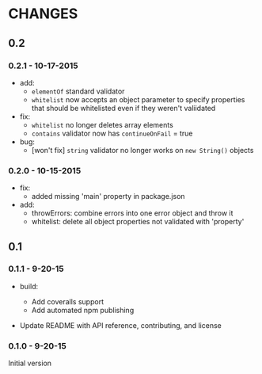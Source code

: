 # CHANGES

## 0.2

### 0.2.1 - 10-17-2015
 - add:
    - `elementOf` standard validator
    - `whitelist` now accepts an object parameter to specify properties that
                  should be whitelisted even if they weren't valiidated
 - fix:
    - `whitelist` no longer deletes array elements
    - `contains` validator now has `continueOnFail` = true
 - bug:
    - [won't fix] `string` validator no longer works on `new String()` objects

### 0.2.0 - 10-15-2015
 - fix:
    - added missing 'main' property in package.json
 - add:
    - throwErrors: combine errors into one error object and throw it
    - whitelist: delete all object properties not validated with 'property'

## 0.1

### 0.1.1 - 9-20-15
 - build:
    - Add coveralls support
    - Add automated npm publishing

 - Update README with API reference, contributing, and license

### 0.1.0 - 9-20-15
Initial version
